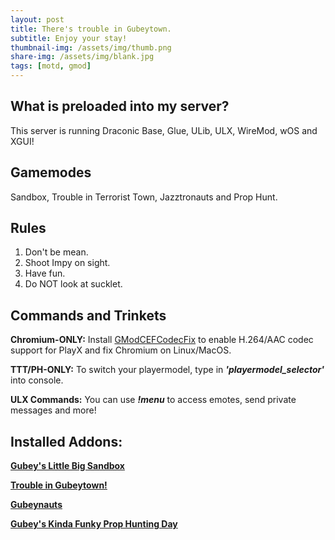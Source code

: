 ```yaml
---
layout: post
title: There's trouble in Gubeytown. 
subtitle: Enjoy your stay!
thumbnail-img: /assets/img/thumb.png
share-img: /assets/img/blank.jpg
tags: [motd, gmod]
---
```


## What is preloaded into my server?

This server is running Draconic Base, Glue, ULib, ULX, WireMod, wOS and XGUI!


## Gamemodes 

Sandbox, Trouble in Terrorist Town, Jazztronauts and Prop Hunt.


## Rules
1. Don't be mean.
2. Shoot Impy on sight.
3. Have fun.
4. Do NOT look at sucklet.

## Commands and Trinkets
**Chromium-ONLY:** Install [GModCEFCodecFix](https://github.com/solsticegamestudios/GModCEFCodecFix) to enable H.264/AAC codec support for PlayX and fix Chromium on Linux/MacOS.

**TTT/PH-ONLY:** To switch your playermodel, type in **_'playermodel_selector'_** into console.

**ULX Commands:** You can use **_!menu_** to access emotes, send private messages and more!



## Installed Addons:
**[Gubey's Little Big Sandbox](https://steamcommunity.com/sharedfiles/filedetails/?id=2942333792)**

**[Trouble in Gubeytown!](https://steamcommunity.com/sharedfiles/filedetails/?id=2814639352)** 

**[Gubeynauts](https://steamcommunity.com/sharedfiles/filedetails/?id=2938014667)** 

**[Gubey's Kinda Funky Prop Hunting Day](https://steamcommunity.com/sharedfiles/filedetails/?id=2939704865)** 

